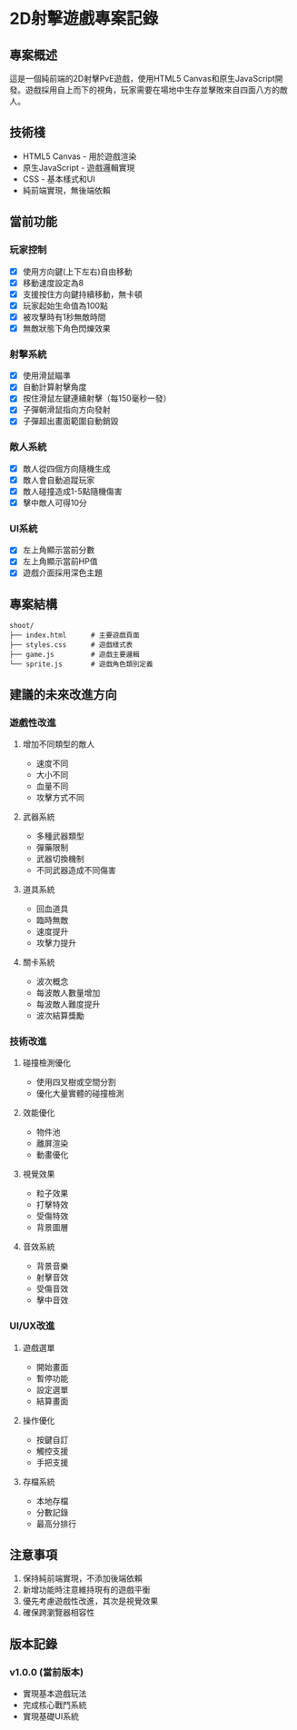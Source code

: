 # 2D射擊遊戲專案記錄

## 專案概述
這是一個純前端的2D射擊PvE遊戲，使用HTML5 Canvas和原生JavaScript開發。遊戲採用自上而下的視角，玩家需要在場地中生存並擊敗來自四面八方的敵人。

## 技術棧
- HTML5 Canvas - 用於遊戲渲染
- 原生JavaScript - 遊戲邏輯實現
- CSS - 基本樣式和UI
- 純前端實現，無後端依賴

## 當前功能

### 玩家控制
- [x] 使用方向鍵(上下左右)自由移動
- [x] 移動速度設定為8
- [x] 支援按住方向鍵持續移動，無卡頓
- [x] 玩家起始生命值為100點
- [x] 被攻擊時有1秒無敵時間
- [x] 無敵狀態下角色閃爍效果

### 射擊系統
- [x] 使用滑鼠瞄準
- [x] 自動計算射擊角度
- [x] 按住滑鼠左鍵連續射擊（每150毫秒一發）
- [x] 子彈朝滑鼠指向方向發射
- [x] 子彈超出畫面範圍自動銷毀

### 敵人系統
- [x] 敵人從四個方向隨機生成
- [x] 敵人會自動追蹤玩家
- [x] 敵人碰撞造成1-5點隨機傷害
- [x] 擊中敵人可得10分

### UI系統
- [x] 左上角顯示當前分數
- [x] 左上角顯示當前HP值
- [x] 遊戲介面採用深色主題

## 專案結構
```
shoot/
├── index.html      # 主要遊戲頁面
├── styles.css      # 遊戲樣式表
├── game.js         # 遊戲主要邏輯
└── sprite.js       # 遊戲角色類別定義
```

## 建議的未來改進方向

### 遊戲性改進
1. 增加不同類型的敵人
   - 速度不同
   - 大小不同
   - 血量不同
   - 攻擊方式不同

2. 武器系統
   - 多種武器類型
   - 彈藥限制
   - 武器切換機制
   - 不同武器造成不同傷害

3. 道具系統
   - 回血道具
   - 臨時無敵
   - 速度提升
   - 攻擊力提升

4. 關卡系統
   - 波次概念
   - 每波敵人數量增加
   - 每波敵人難度提升
   - 波次結算獎勵

### 技術改進
1. 碰撞檢測優化
   - 使用四叉樹或空間分割
   - 優化大量實體的碰撞檢測

2. 效能優化
   - 物件池
   - 離屏渲染
   - 動畫優化

3. 視覺效果
   - 粒子效果
   - 打擊特效
   - 受傷特效
   - 背景圖層

4. 音效系統
   - 背景音樂
   - 射擊音效
   - 受傷音效
   - 擊中音效

### UI/UX改進
1. 遊戲選單
   - 開始畫面
   - 暫停功能
   - 設定選單
   - 結算畫面

2. 操作優化
   - 按鍵自訂
   - 觸控支援
   - 手把支援

3. 存檔系統
   - 本地存檔
   - 分數記錄
   - 最高分排行

## 注意事項
1. 保持純前端實現，不添加後端依賴
2. 新增功能時注意維持現有的遊戲平衡
3. 優先考慮遊戲性改進，其次是視覺效果
4. 確保跨瀏覽器相容性

## 版本記錄
### v1.0.0 (當前版本)
- 實現基本遊戲玩法
- 完成核心戰鬥系統
- 實現基礎UI系統